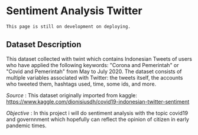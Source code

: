 # Sentiment Analysis Twitter

```{attention}
This page is still on development on deploying.
```

## Dataset Description

This dataset collected with twint which contains Indonesian Tweets of users who have applied the following keywords: "Corona and Pemerintah" or "Covid and Pemerintah" from May to July 2020. The dataset consists of multiple variables associated with Twitter: the tweets itself, the accounts who tweeted them, hashtags used, time, some ids, and more.


_Source_ : This dataset originally imported from kaggle: https://www.kaggle.com/dionisiusdh/covid19-indonesian-twitter-sentiment


_Objective_ : In this project i will do sentiment analysis with the topic covid19 and governnment which hopefully can reflect the opinion of citizen in early pandemic times.